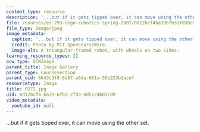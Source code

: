 ```yaml
---
content_type: resource
description: '...but if it gets tipped over, it can move using the other set.'
file: /courses/es-293-lego-robotics-spring-2007/0d12bcf4ba396fb32fd30d5124b03cd9_0272.jpg
file_type: image/jpeg
image_metadata:
  caption: '...but if it gets tipped over, it can move using the other set.'
  credit: Photo by MIT OpenCourseWare.
  image-alt: A triangular-framed robot, with wheels on two sides.
learning_resource_types: []
ocw_type: OCWImage
parent_title: Image Gallery
parent_type: CourseSection
parent_uid: 6643c3f8-8d87-a6da-661a-55e223b1acef
resourcetype: Image
title: 0272.jpg
uid: 0d12bcf4-ba39-6fb3-2fd3-0d5124b03cd9
video_metadata:
  youtube_id: null
---
```

...but if it gets tipped over, it can move using the other set.